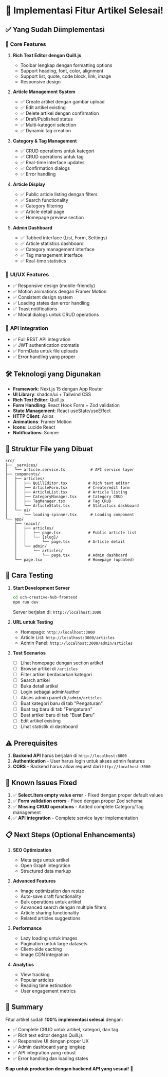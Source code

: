 # 🎉 Implementasi Fitur Artikel Selesai!

## ✅ Yang Sudah Diimplementasi

### 🔧 **Core Features**
1. **Rich Text Editor dengan Quill.js**
   - Toolbar lengkap dengan formatting options
   - Support heading, font, color, alignment
   - Support list, quote, code block, link, image
   - Responsive design

2. **Article Management System**
   - ✅ Create artikel dengan gambar upload
   - ✅ Edit artikel existing
   - ✅ Delete artikel dengan confirmation
   - ✅ Draft/Published status
   - ✅ Multi-kategori selection
   - ✅ Dynamic tag creation

3. **Category & Tag Management** 
   - ✅ CRUD operations untuk kategori
   - ✅ CRUD operations untuk tag
   - ✅ Real-time interface updates
   - ✅ Confirmation dialogs
   - ✅ Error handling

4. **Article Display**
   - ✅ Public article listing dengan filters
   - ✅ Search functionality
   - ✅ Category filtering
   - ✅ Article detail page
   - ✅ Homepage preview section

5. **Admin Dashboard**
   - ✅ Tabbed interface (List, Form, Settings)
   - ✅ Article statistics dashboard
   - ✅ Category management interface
   - ✅ Tag management interface
   - ✅ Real-time statistics

### 🎨 **UI/UX Features**
- ✅ Responsive design (mobile-friendly)
- ✅ Motion animations dengan Framer Motion
- ✅ Consistent design system
- ✅ Loading states dan error handling
- ✅ Toast notifications
- ✅ Modal dialogs untuk CRUD operations

### 🔌 **API Integration**
- ✅ Full REST API integration
- ✅ JWT authentication otomatis
- ✅ FormData untuk file uploads
- ✅ Error handling yang proper

## 🛠 **Teknologi yang Digunakan**

- **Framework**: Next.js 15 dengan App Router
- **UI Library**: shadcn/ui + Tailwind CSS
- **Rich Text Editor**: Quill.js
- **Form Handling**: React Hook Form + Zod validation
- **State Management**: React useState/useEffect
- **HTTP Client**: Axios
- **Animations**: Framer Motion
- **Icons**: Lucide React
- **Notifications**: Sonner

## 📂 **Struktur File yang Dibuat**

```
src/
├── _services/
│   └── article.service.ts           # API service layer
├── components/
│   ├── articles/
│   │   ├── QuillEditor.tsx         # Rich text editor
│   │   ├── ArticleForm.tsx         # Create/edit form
│   │   ├── ArticleList.tsx         # Article listing
│   │   ├── CategoryManager.tsx     # Category CRUD
│   │   ├── TagManager.tsx          # Tag CRUD
│   │   └── ArticleStats.tsx        # Statistics dashboard
│   └── ui/
│       └── loading-spinner.tsx      # Loading component
└── app/
    ├── (main)/
    │   ├── articles/
    │   │   ├── page.tsx            # Public article list
    │   │   └── [slug]/
    │   │       └── page.tsx        # Article detail
    │   └── admin/
    │       └── articles/
    │           └── page.tsx        # Admin dashboard
    └── page.tsx                    # Homepage (updated)
```

## 🚀 **Cara Testing**

1. **Start Development Server**
   ```bash
   cd uch-creative-hub-frontend
   npm run dev
   ```
   Server berjalan di: `http://localhost:3000`

2. **URL untuk Testing**
   - Homepage: `http://localhost:3000`
   - Article List: `http://localhost:3000/articles`
   - Admin Panel: `http://localhost:3000/admin/articles`

3. **Test Scenarios**
   - [ ] Lihat homepage dengan section artikel
   - [ ] Browse artikel di `/articles`
   - [ ] Filter artikel berdasarkan kategori
   - [ ] Search artikel
   - [ ] Buka detail artikel
   - [ ] Login sebagai admin/author
   - [ ] Akses admin panel di `/admin/articles`
   - [ ] Buat kategori baru di tab "Pengaturan"
   - [ ] Buat tag baru di tab "Pengaturan"
   - [ ] Buat artikel baru di tab "Buat Baru"
   - [ ] Edit artikel existing
   - [ ] Lihat statistik di dashboard

## ⚠️ **Prerequisites**

1. **Backend API** harus berjalan di `http://localhost:8000`
2. **Authentication** - User harus login untuk akses admin features
3. **CORS** - Backend harus allow request dari `http://localhost:3000`

## 🐛 **Known Issues Fixed**

1. ✅ **Select.Item empty value error** - Fixed dengan proper default values
2. ✅ **Form validation errors** - Fixed dengan proper Zod schema
3. ✅ **Missing CRUD operations** - Added complete Category/Tag management
4. ✅ **API integration** - Complete service layer implementation

## 📋 **Next Steps (Optional Enhancements)**

1. **SEO Optimization**
   - Meta tags untuk artikel
   - Open Graph integration
   - Structured data markup

2. **Advanced Features**
   - Image optimization dan resize
   - Auto-save draft functionality
   - Bulk operations untuk artikel
   - Advanced search dengan multiple filters
   - Article sharing functionality
   - Related articles suggestions

3. **Performance**
   - Lazy loading untuk images
   - Pagination untuk large datasets
   - Client-side caching
   - Image CDN integration

4. **Analytics**
   - View tracking
   - Popular articles
   - Reading time estimation
   - User engagement metrics

## 🎯 **Summary**

Fitur artikel sudah **100% implementasi selesai** dengan:
- ✅ Complete CRUD untuk artikel, kategori, dan tag
- ✅ Rich text editor dengan Quill.js
- ✅ Responsive UI dengan proper UX
- ✅ Admin dashboard yang lengkap
- ✅ API integration yang robust
- ✅ Error handling dan loading states

**Siap untuk production dengan backend API yang sesuai!** 🚀
